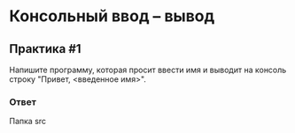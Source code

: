 # Консольный ввод – вывод

## Практика #1

Напишите программу, которая просит ввести имя и выводит на консоль строку "Привет, <введенное имя>".

### Ответ

Папка src